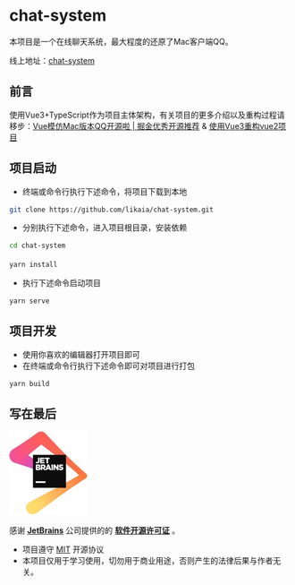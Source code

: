 # chat-system
本项目是一个在线聊天系统，最大程度的还原了Mac客户端QQ。

线上地址：[chat-system](https://www.kaisir.cn/chat-system/index.html#/login)
## 前言
使用Vue3+TypeScript作为项目主体架构，有关项目的更多介绍以及重构过程请移步：[Vue模仿Mac版本QQ开源啦 | 掘金优秀开源推荐](https://juejin.im/post/6844904036177543176) & [使用Vue3重构vue2项目](https://juejin.im/post/6885376102596870158/)

## 项目启动
* 终端或命令行执行下述命令，将项目下载到本地
```bash
git clone https://github.com/likaia/chat-system.git
```
* 分别执行下述命令，进入项目根目录，安装依赖
```bash
cd chat-system

yarn install
```
* 执行下述命令启动项目
```bash
yarn serve
```

## 项目开发
* 使用你喜欢的编辑器打开项目即可
* 在终端或命令行执行下述命令即可对项目进行打包
```bash
yarn build
```
## 写在最后
![](./JetBrains.png)

感谢 **[JetBrains](https://www.jetbrains.com/?from=chat-system)** 公司提供的的 **[软件开源许可证](https://www.jetbrains.com/shop/eform/opensource)** 。
* 项目遵守 [MIT](https://choosealicense.com/licenses/mit/) 开源协议
* 本项目仅用于学习使用，切勿用于商业用途，否则产生的法律后果与作者无关。
